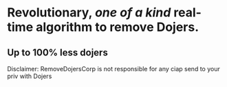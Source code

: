 # **Revolutionary**, *one of a kind* real-time algorithm to remove Dojers. 
## Up to 100% less dojers
Disclaimer: RemoveDojersCorp is not responsible for any ciap send to your priv with Dojers
